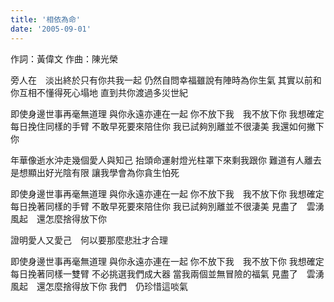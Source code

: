 ```yaml
---
title: '相依為命'
date: '2005-09-01'
---
```


作詞：黃偉文
作曲：陳光榮

旁人在　淡出終於只有你共我一起
仍然自問幸福雖說有陣時為你生氣
其實以前和你互相不懂得死心塌地
直到共你渡過多災世紀

即使身邊世事再毫無道理
與你永遠亦連在一起
你不放下我　我不放下你
我想確定每日挽住同樣的手臂
不敢早死要來陪住你
我已試夠別離並不很淒美
我還如何撇下你

年華像逝水沖走幾個愛人與知己
抬頭命運射燈光柱罩下來剩我跟你
難道有人離去是想顯出好光陰有限
讓我學會為你貪生怕死

即使身邊世事再毫無道理
與你永遠亦連在一起
你不放下我　我不放下你
我想確定每日挽著同樣的手臂
不敢早死要來陪住你
我已試夠別離並不很淒美
見盡了　雲湧風起　還怎麼捨得放下你

證明愛人又愛己　何以要那麼悲壯才合理

即使身邊世事再毫無道理
與你永遠亦連在一起
你不放下我　我不放下你
我想確定每日挽著同樣一雙臂
不必挑選我們成大器
當我兩個並無冒險的福氣
見盡了　雲湧風起　還怎麼捨得放下你
我們　仍珍惜這啖氣
